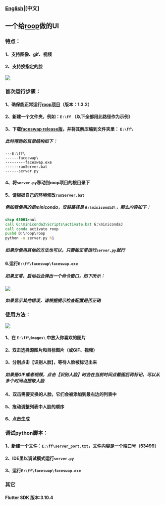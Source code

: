 ### [English](README.md)|[中文]


## **一个给[roop](https://github.com/s0md3v/roop)做的UI**


### **特点：**

#### 1、支持图像、gif、视频

#### 2、支持换指定的脸

![](https://github.com/vectorobject/faceswap/blob/main/readme_assets/main2.png?raw=true)



### **首次运行步骤：**


#### 1、确保能正常运行[roop项目](https://github.com/s0md3v/roop)（版本：1.3.2）

#### 2、新建一个文件夹，例如：`E:\ff` （以下全部用此路径作为示例）

#### 3、下载[faceswap release版](https://github.com/vectorobject/faceswap/releases)，并将其解压缩到文件夹里： `E:\ff\`

##### 此时得到的目录结构如下：

```
---E:\ff\
------faceswap\
---------faceswap.exe
------runServer.bat
------server.py
```

#### 4、将`server.py`移动到roop项目的根目录下

#### 5、请根据自己的环境修改`runServer.bat`

##### 例如我使用的是miniconda，安装路径是 `G:\miniconda3\`，那么内容如下：

```bat
chcp 65001>nul
call G:\miniconda3\Scripts\activate.bat G:\miniconda3
call conda activate roop
pushd D:\roop\roop
python -u server.py %1
```

##### 如果你使用其他的方法也可以，只要能正常运行`server.py`就行

#### 6.运行`E:\ff\faceswap\faceswap.exe`

##### 如果正常，启动后会弹出一个命令窗口，如下所示：

![](https://github.com/vectorobject/faceswap/blob/main/readme_assets/runserver.png?raw=true)

##### 如果显示其他错误，请根据提示检查配置是否正确




### **使用方法：**
![](https://github.com/vectorobject/faceswap/blob/main/readme_assets/demo.gif?raw=true)

#### 1、在 `E:\ff\images\` 中放入你喜欢的图片

#### 2、双击选择源图片和目标图片（或GIF、视频）

#### 3、分别点击【识别人脸】，等待人脸被标记出来

##### 如果是GIF或者视频，点击【识别人脸】时会在当前时间点截图后再标记，可以从多个时间点提取人脸

#### 4、双击需要交换的人脸，它们会被添加到最右边的列表中

#### 5、拖动调整列表中人脸的顺序

#### 6、点击生成




### **调试python脚本：**

#### 1、新建一个文件：`E:\ff\server_port.txt`，文件内容是一个端口号（53499）

#### 2、IDE里以调试模式运行`server.py`

#### 3、运行`E:\ff\faceswap\faceswap.exe`


### **其它**

#### Flutter SDK 版本:3.10.4